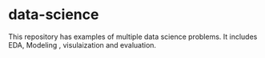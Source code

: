 # data-science
This repository has examples of multiple data science problems. It includes EDA, Modeling , visulaization and evaluation.
